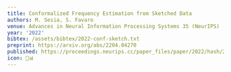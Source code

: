 ```yaml
---
title: Conformalized Frequency Estimation from Sketched Data
authors: M. Sesia, S. Favaro
venue: Advances in Neural Information Processing Systems 35 (NeurIPS)
year: '2022'
bibtex: /assets/bibtex/2022-conf-sketch.txt
preprint: https://arxiv.org/abs/2204.04270
published: https://proceedings.neurips.cc/paper_files/paper/2022/hash/2b2011a7d5396faf5899863d896a3c24-Abstract-Conference.html
icon: 🎯📊 
---
```

